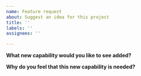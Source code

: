 ```yaml
---
name: Feature request
about: Suggest an idea for this project
title: ''
labels: ''
assignees: ''

---
```


**What new capability would you like to see added?**

**Why do you feel that this new capability is needed?**
